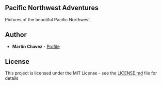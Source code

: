 ## Pacific Northwest Adventures

Pictures of the beautiful Pacific Northwest

## Author

- **Martin Chavez** - [Profile](https://github.com/MartinChavez)

## License

This project is licensed under the MIT License - see the [LICENSE.md](LICENSE.md) file for details
